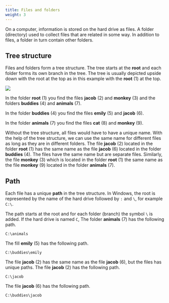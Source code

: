 ```yaml
---
title: Files and folders
weight: 3
---
```


On a computer, information is stored on the hard drive as files. A folder
(directory) used to collect files that are related in some way. In addition to
files, a folder in turn contain other folders.

## Tree structure

Files and folders form a tree structure. The tree starts at the **root** and each
folder forms its own branch in the tree. The tree is usually depicted upside down with the root
at the top as in this example with the **root** (1) at the top.

![](/images/en/2025/student-services/file-tree-example.png?width=300px)

In the folder **root** (1) you find the  files **jacob** (2) and **monkey** (3) and the folders
**buddies** (4) and **animals** (7).

In the folder **buddies** (4) you find the files **emily** (5) and **jacob** (6).

In the folder **animals** (7) you find the files **cat** (8) and **monkey** (9).

Without the tree structure, all files would have to have a unique name. With the
help of the 
tree structure, we can use the same name for different files as long as they are in
different folders. The file **jacob** (2) located in the folder **root** (1) has the same
name as the file **jacob** (6) located in the folder **buddies** (4). The files
have the
same name but are separate files. Similarly, the file  **monkey** (3) which is located
in the folder **root** (1) the same name as the file **monkey** (9) located in the folder
**animals** (7).

## Path

Each file has a unique **path** in the tree structure. In Windows, the root is represented by the name of the hard drive followed by `:` and `\`, for example `C:\`. 

The path starts at the
root and for each folder (branch) the symbol `\` is added. If the hard drive is named `C`, The folder
**animals** (7) has the following path.

``` text
C:\animals
```

The fill **emily** (5) has the following path. 

``` text
C:\buddies\emily
```

The file **jacob** (2) has the same name as the file **jacob** (6), but the
files has unique paths. The file **jacob** (2) has the following path.

``` text
C:\jacob
```

The file **jacob** (6) has the following path. 

``` text
C:\buddies\jacob
```
